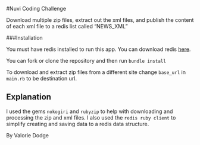 #Nuvi Coding Challenge

Download multiple zip files, extract out the xml files, and publish the content of each xml file to a redis list called “NEWS_XML”

###Installation

You must have redis installed to run this app. You can download redis [here](https://redis.io/download).

You can fork or clone the repository and then run `bundle install`

To download and extract zip files from a different site change `base_url` in `main.rb` to be destination url.

## Explanation
I used the gems `nokogiri` and `rubyzip` to help with downloading and processing the zip and xml files. I also used the `redis ruby client` to simplify creating and saving data to a redis data structure.

By Valorie Dodge
